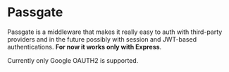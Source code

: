 # Passgate

Passgate is a middleware that makes it really easy to auth with third-party providers and in the future possibly with session and JWT-based authentications. **For now it works only with Express**.

Currently only Google OAUTH2 is supported.

